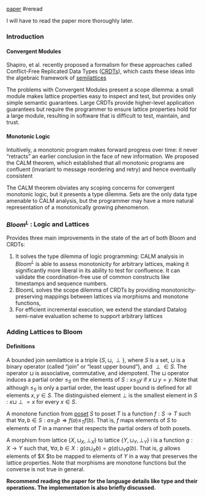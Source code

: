 [paper](https://dsf.berkeley.edu/papers/UCB-lattice-tr.pdf) #reread 

I will have to read the paper more thoroughly later.

### Introduction
#### Convergent Modules
Shapiro, et al. recently proposed a formalism for these approaches called Conflict-Free Replicated Data Types ([CRDTs](https://en.wikipedia.org/wiki/Conflict-free_replicated_data_type)), which casts these ideas into the algebraic framework of [semilattices](https://en.wikipedia.org/wiki/Semilattice)

The problems with Convergent Modules present a scope dilemma: a small module makes lattice properties easy to inspect and test, but provides only simple semantic guarantees. Large CRDTs provide higher-level application guarantees but require the programmer to ensure lattice properties hold for a large module, resulting in software that is difficult to test, maintain, and trust.

#### Monotonic Logic
Intuitively, a monotonic program makes forward progress over time: it never “retracts” an earlier conclusion in the face of new information. We proposed the CALM theorem, which established that all monotonic programs are confluent (invariant to message reordering and retry) and hence eventually consistent

The CALM theorem obviates any scoping concerns for convergent monotonic logic, but it presents a type dilemma. Sets are the only data type amenable to CALM analysis, but the programmer may have a more natural representation of a monotonically growing phenomenon.

### $Bloom^L$ : Logic and Lattices
Provides three main improvements in the state of the art of both Bloom and CRDTs:
1. It solves the type dilemma of logic programming: CALM analysis in $Bloom^L$ is able to assess monotonicity for arbitrary lattices, making it significantly more liberal in its ability to test for confluence. It can validate the coordination-free use of common constructs like timestamps and sequence numbers.
2. BloomL solves the scope dilemma of CRDTs by providing monotonicity-preserving mappings between lattices via morphisms and monotone functions,
3. For efficient incremental execution, we extend the standard Datalog semi-naive evaluation scheme to support arbitrary lattices

### Adding Lattices to Bloom
#### Definitions
A bounded join semilattice is a triple $\{S, \sqcup, \perp\}$, where $S$ is a set, $\sqcup$ is a binary operator (called “join” or “least upper bound”), and $\perp\in S$. The operator $\sqcup$ is associative, commutative, and idempotent. The $\sqcup$ operator induces a partial order $\leq_S$ on the elements of $S : x \leq_S y$ if $x \sqcup y = y$. Note that although  $\leq_S$ is only a partial order, the least upper bound is defined for all elements $x, y \in S$. The distinguished element $\perp$ is the smallest element in $S$ : $x \sqcup \perp = x$ for every $x \in S$.

A monotone function from [poset](https://en.wikipedia.org/wiki/Partially_ordered_set) $S$ to poset $T$ is a function $f : S \to T$ such that $\forall a, b \in S : a \leq_S b ⇒ f(a) \leq_T f(b)$. That is, $f$ maps elements of $S$ to elements of $T$ in a manner that respects the partial orders of both posets.

A morphism from lattice $\{X, \sqcup_X, \perp_X\}$ to lattice $\{Y, \sqcup_Y, \perp_Y\}$ i is a function $g : X \to Y$ such that, $\forall a, b \in X : g(a \sqcup_X b) = g(a) \sqcup_Y g(b)$. That is, $g$ allows elements of $X $to be mapped to elements of $Y$ in a way that preserves the lattice properties. Note that morphisms are monotone functions but the converse is not true in general.


**Recommend reading the paper for the language details like type and their operations. The implementation is also briefly discussed.**

